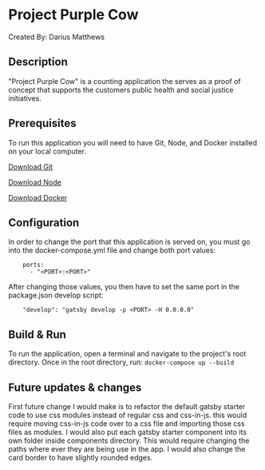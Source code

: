 # Project Purple Cow

Created By: Darius Matthews

## Description

"Project Purple Cow" is a counting application the serves as a proof of concept that supports the customers public health and social justice initiatives.

## Prerequisites

To run this application you will need to have Git, Node, and Docker installed on your local computer.

[Download Git](https://git-scm.com/downloads)

[Download Node](https://nodejs.org/en/download/)

[Download Docker](https://docs.docker.com/get-docker/)

## Configuration

In order to change the port that this application is served on, you must go into the docker-compose.yml file and change both port values:

```
    ports:
      - "<PORT>:<PORT>"
```

After changing those values, you then have to set the same port in the package.json develop script:

```
    "develop": "gatsby develop -p <PORT> -H 0.0.0.0"
```

## Build & Run

To run the application, open a terminal and navigate to the project's root directory. Once in the root directory, run:
`docker-compose up --build`

## Future updates & changes
First future change I would make is to refactor the default gatsby starter code to use css modules instead of regular css and css-in-js. this would require moving css-in-js code over to a css file and importing those css files as modules. I would also put each gatsby starter component into its own folder inside components directory. This would require changing the paths where ever they are being use in the app. I would also change the card border to have slightly rounded edges.